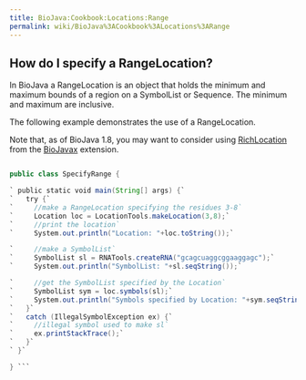 ```yaml
---
title: BioJava:Cookbook:Locations:Range
permalink: wiki/BioJava%3ACookbook%3ALocations%3ARange
---
```


How do I specify a RangeLocation?
---------------------------------

In BioJava a RangeLocation is an object that holds the minimum and
maximum bounds of a region on a SymbolList or Sequence. The minimum and
maximum are inclusive.

The following example demonstrates the use of a RangeLocation.

Note that, as of BioJava 1.8, you may want to consider using
[RichLocation](http://www.biojava.org/docs/api1.8/org/biojavax/bio/seq/RichLocation.html)
from the [BioJavax](/wiki/BioJava:BioJavaXDocs "wikilink") extension.

```java import org.biojava.bio.symbol.\*; import org.biojava.bio.seq.\*;

public class SpecifyRange {

` public static void main(String[] args) {`  
`   try {`  
`     //make a RangeLocation specifying the residues 3-8`  
`     Location loc = LocationTools.makeLocation(3,8);`  
`     //print the location`  
`     System.out.println("Location: "+loc.toString());`

`     //make a SymbolList`  
`     SymbolList sl = RNATools.createRNA("gcagcuaggcggaaggagc");`  
`     System.out.println("SymbolList: "+sl.seqString());`

`     //get the SymbolList specified by the Location`  
`     SymbolList sym = loc.symbols(sl);`  
`     System.out.println("Symbols specified by Location: "+sym.seqString());`  
`   }`  
`   catch (IllegalSymbolException ex) {`  
`     //illegal symbol used to make sl`  
`     ex.printStackTrace();`  
`   }`  
` }`

} ```
